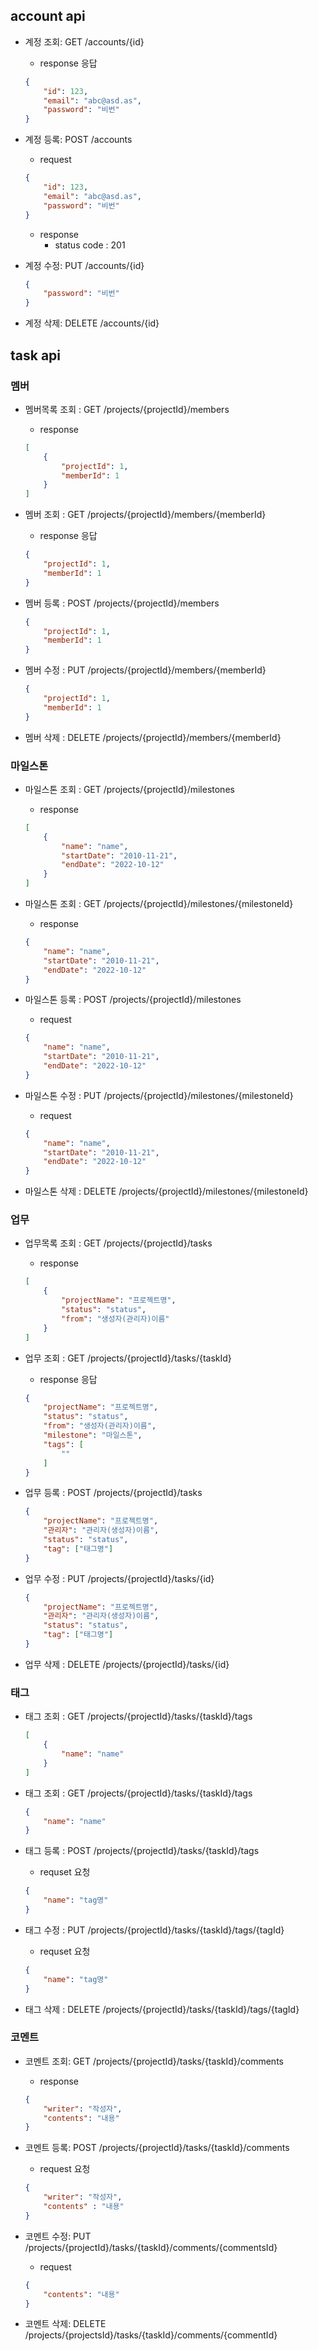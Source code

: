 ## account api

- 계정 조회: GET /accounts/{id}
    - response 응답

    ```json
    {
    	"id": 123,
    	"email": "abc@asd.as",
    	"password": "비번"
    }
    ```


- 계정 등록: POST /accounts
    - request

    ```json
    {
    	"id": 123,
    	"email": "abc@asd.as",
    	"password": "비번"
    }
    ```

    - response
        - status code : 201

- 계정 수정: PUT /accounts/{id}

    ```json
    {
    	"password": "비번"
    }
    ```

- 계정 삭제: DELETE /accounts/{id}

## task api

### 멤버

- 멤버목록 조회 : GET /projects/{projectId}/members
    - response

    ```json
    [
    	{
    		"projectId": 1,
    		"memberId": 1
    	}
    ]
    ```

- 멤버 조회 : GET /projects/{projectId}/members/{memberId}
    - response 응답

    ```json
    {
    	"projectId": 1,
    	"memberId": 1
    }
    ```

- 멤버 등록 : POST /projects/{projectId}/members

    ```json
    {
    	"projectId": 1,
    	"memberId": 1
    }
    ```

- 멤버 수정 : PUT /projects/{projectId}/members/{memberId}

    ```json
    {
    	"projectId": 1,
    	"memberId": 1
    }
    ```

- 멤버 삭제 : DELETE /projects/{projectId}/members/{memberId}


### 마일스톤

- 마일스톤 조회 : GET /projects/{projectId}/milestones
    - response

    ```json
    [
    	{
    		"name": "name",
    		"startDate": "2010-11-21",
    		"endDate": "2022-10-12"
    	}
    ]
    ```

- 마일스톤 조회 : GET /projects/{projectId}/milestones/{milestoneId}
    - response

    ```json
    {
    	"name": "name",
    	"startDate": "2010-11-21",
    	"endDate": "2022-10-12"
    }
    ```

- 마일스톤 등록 : POST /projects/{projectId}/milestones
    - request

    ```json
    {
    	"name": "name",
    	"startDate": "2010-11-21",
    	"endDate": "2022-10-12"
    }
    ```

- 마일스톤 수정 : PUT /projects/{projectId}/milestones/{milestoneId}
    - request

    ```json
    {
    	"name": "name",
    	"startDate": "2010-11-21",
    	"endDate": "2022-10-12"
    }
    ```

- 마일스톤 삭제 : DELETE /projects/{projectId}/milestones/{milestoneId}


### 업무

- 업무목록 조회 : GET /projects/{projectId}/tasks
    - response

    ```json
    [
    	{
    		"projectName": "프로젝트명",
    		"status": "status",
    		"from": "생성자(관리자)이름"
    	}
    ]
    ```

- 업무 조회 : GET /projects/{projectId}/tasks/{taskId}
    - response 응답

    ```json
    {
    	"projectName": "프로젝트명",
    	"status": "status",
    	"from": "생성자(관리자)이름",
    	"milestone": "마일스톤",
    	"tags": [
    		""
    	]
    }
    ```

- 업무 등록 : POST /projects/{projectId}/tasks

    ```json
    {
    	"projectName": "프로젝트명",
    	"관리자": "관리자(생성자)이름",
    	"status": "status",
    	"tag": ["태그명"]
    }
    ```

- 업무 수정 : PUT /projects/{projectId}/tasks/{id}

    ```json
    {
    	"projectName": "프로젝트명",
    	"관리자": "관리자(생성자)이름",
    	"status": "status",
    	"tag": ["태그명"]
    }
    ```

- 업무 삭제 : DELETE /projects/{projectId}/tasks/{id}


### 태그

- 태그 조회 : GET /projects/{projectId}/tasks/{taskId}/tags

    ```json
    [
    	{
    		"name": "name"
    	}
    ]
    ```

- 태그 조회 : GET /projects/{projectId}/tasks/{taskId}/tags

    ```json
    {
    	"name": "name"
    }
    ```

- 태그 등록 : POST /projects/{projectId}/tasks/{taskId}/tags
    - requset 요청

    ```json
    {
    	"name": "tag명"
    }
    ```

- 태그 수정 : PUT /projects/{projectId}/tasks/{taskId}/tags/{tagId}
    - requset 요청

    ```json
    {
    	"name": "tag명"
    }
    ```

- 태그 삭제 : DELETE /projects/{projectId}/tasks/{taskId}/tags/{tagId}


### 코멘트

- 코멘트 조회: GET /projects/{projectId}/tasks/{taskId}/comments
    - response

    ```json
    {
    	"writer": "작성자",
    	"contents": "내용"
    }
    ```

- 코멘트 등록: POST /projects/{projectId}/tasks/{taskId}/comments
    - request 요청

    ```json
    {
    	"writer": "작성자",
    	"contents" : "내용"
    }
    ```

- 코멘트 수정: PUT /projects/{projectId}/tasks/{taskId}/comments/{commentsId}
    - request

    ```json
    {
    	"contents": "내용"
    }
    ```

- 코멘트 삭제: DELETE /projects/{projectsId}/tasks/{taskId}/comments/{commentId}